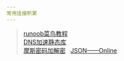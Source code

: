 ```yaml
---
常用连接积累
---  
```


> [runoob菜鸟教程](http://www.runoob.com/)  
> [DNS加速静态库](https://www.staticfile.org/)  
> [摩斯密码加解密](http://www.bejson.com/enc/morse/)  
> [JSON——Online](http://json.parser.online.fr/)  

